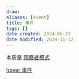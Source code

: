 ```yaml
---
draw:
aliases: [event]
title: 事件
tags: []
date created: 2024-06-23
date modified: 2024-11-12
---
```


本质是 [观察者模式](观察者模式.md)

[hover 事件](hover%20事件)
